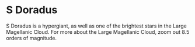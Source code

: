 # S Doradus

S Doradus is a hypergiant, as well as one of the brightest stars in the Large
Magellanic Cloud. For more about the Large Magellanic Cloud, zoom out 8.5 orders
of magnitude.
